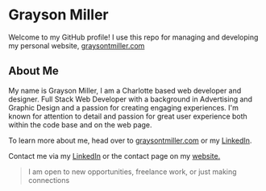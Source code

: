 # Grayson Miller

Welcome to my GitHub profile! I use this repo for managing and developing my personal website, [graysontmiller.com](https://graysontmiller.github.io/graysontmiller/)

## About Me
My name is Grayson Miller, I am a Charlotte based web developer and designer. Full Stack Web Developer with a background in Advertising and Graphic Design and a passion for creating engaging experiences. I'm known for attention to detail and passion for great user experience both within the code base and on the web page.

To learn more about me, head over to [graysontmiller.com](https://graysontmiller.github.io/graysontmiller/) or my [LinkedIn](www.linkedin.com/in/graysontmiller).

Contact me via my [LinkedIn](www.linkedin.com/in/graysontmiller) or the contact page on my [website.](https://graysontmiller.github.io/graysontmiller/contact)
> I am open to new opportunities, freelance work, or just making connections


